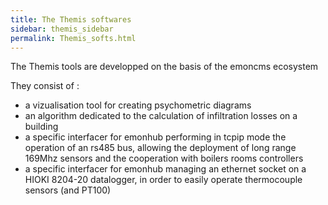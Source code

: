 ```yaml
---
title: The Themis softwares
sidebar: themis_sidebar
permalink: Themis_softs.html
---
```


The Themis tools are developped on the basis of the emoncms ecosystem

They consist of :
- a vizualisation tool for creating psychometric diagrams 
- an algorithm dedicated to the calculation of infiltration losses on a building
- a specific interfacer for emonhub performing in tcpip mode the operation of an rs485 bus, allowing the deployment of long range 169Mhz sensors and the cooperation with boilers rooms controllers
- a specific interfacer for emonhub managing an ethernet socket on a HIOKI 8204-20 datalogger, in order to easily operate thermocouple sensors (and PT100)